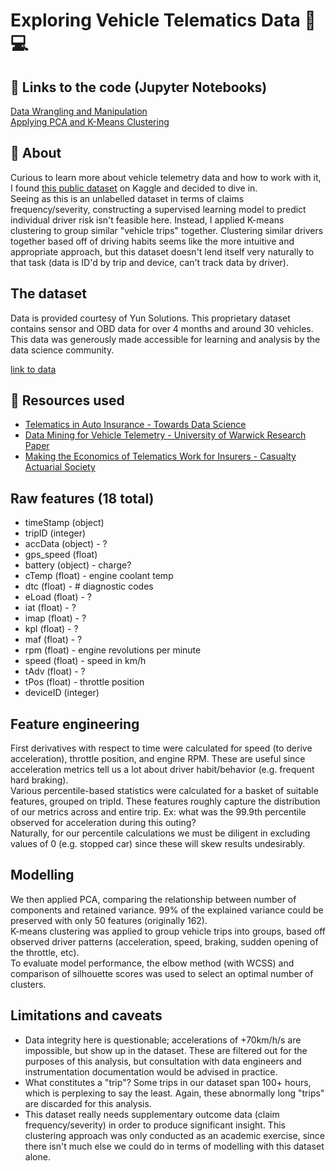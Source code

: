 # Exploring Vehicle Telematics Data 🚗💻

## 🧐 Links to the code (Jupyter Notebooks)
[Data Wrangling and Manipulation](https://github.com/cjporteo/vehicle-telematics-clustering/blob/main/data_wrangling.ipynb)
<br>
[Applying PCA and K-Means Clustering](https://github.com/cjporteo/vehicle-telematics-clustering/blob/main/modelling.ipynb)

## 💭 About
Curious to learn more about vehicle telemetry data and how to work with it, I found [this public dataset](https://www.kaggle.com/yunlevin/levin-vehicle-telematics) on Kaggle and decided to dive in.
<br>
Seeing as this is an unlabelled dataset in terms of claims frequency/severity, constructing a supervised learning model to predict individual driver risk isn't feasible here. Instead, I applied K-means clustering to group similar "vehicle trips" together. Clustering similar drivers together based off of driving habits seems like the more intuitive and appropriate approach, but this dataset doesn't lend itself very naturally to that task (data is ID'd by trip and device, can't track data by driver).

## The dataset
Data is provided courtesy of Yun Solutions. This proprietary dataset contains sensor and OBD data for over 4 months and around 30 vehicles. This data was generously made accessible for learning and analysis by the data science community.

[link to data](https://www.kaggle.com/yunlevin/levin-vehicle-telematics?select=allcars.csv)

## 📔 Resources used
- [Telematics in Auto Insurance - Towards Data Science](https://towardsdatascience.com/telematics-in-auto-insurance-a886a03b5a88)
- [Data Mining for Vehicle Telemetry - University of Warwick Research Paper](https://www.researchgate.net/publication/301317356_Data_Mining_for_Vehicle_Telemetry)
- [Making the Economics of Telematics Work for Insurers - Casualty Actuarial Society](https://www.insurancejournal.com/news/national/2014/05/19/329538.htm)

## Raw features (18 total)
- timeStamp (object)
- tripID (integer)
- accData (object) - ?
 - gps_speed (float)
 - battery (object) - charge?
 - cTemp (float) - engine coolant temp
 - dtc (float) - # diagnostic codes
 - eLoad (float) - ?
 - iat (float) - ?
 - imap (float) - ?
 - kpl (float) - ?
 - maf (float) - ?
 - rpm (float) - engine revolutions per minute
 - speed (float) - speed in km/h
 - tAdv (float) - ?
 - tPos (float) - throttle position
 - deviceID (integer)

## Feature engineering
First derivatives with respect to time were calculated for speed (to derive acceleration), throttle position, and engine RPM. These are useful since acceleration metrics tell us a lot about driver habit/behavior (e.g. frequent hard braking).
<br>
Various percentile-based statistics were calculated for a basket of suitable features, grouped on tripId. These features roughly capture the distribution of our metrics across and entire trip. Ex: what was the 99.9th percentile observed for acceleration during this outing?
<br>
Naturally, for our percentile calculations we must be diligent in excluding values of 0 (e.g. stopped car) since these will skew results undesirably.

## Modelling
We then applied PCA, comparing the relationship between number of components and retained variance. 99% of the explained variance could be preserved with only 50 features (originally 162).
<br>
K-means clustering was applied to group vehicle trips into groups, based off observed driver patterns (acceleration, speed, braking, sudden opening of the throttle, etc).
<br>
To evaluate model performance, the elbow method (with WCSS) and comparison of silhouette scores was used to select an optimal number of clusters.

## Limitations and caveats
- Data integrity here is questionable; accelerations of +70km/h/s are impossible, but show up in the dataset. These are filtered out for the purposes of this analysis, but consultation with data engineers and instrumentation documentation would be advised in practice.
- What constitutes a "trip"? Some trips in our dataset span 100+ hours, which is perplexing to say the least. Again, these abnormally long "trips" are discarded for this analysis.
- This dataset really needs supplementary outcome data (claim frequency/severity) in order to produce significant insight. This clustering approach was only conducted as an academic exercise, since there isn't much else we could do in terms of modelling with this dataset alone.
